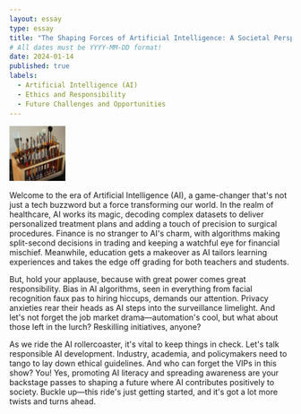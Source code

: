 ```yaml
---
layout: essay
type: essay
title: "The Shaping Forces of Artificial Intelligence: A Societal Perspective"
# All dates must be YYYY-MM-DD format!
date: 2024-01-14
published: true
labels:
  - Artificial Intelligence (AI) 
  - Ethics and Responsibility
  - Future Challenges and Opportunities 
---
```


<img width="100px" class="rounded float-start pe-4" src="../img/igniting/paintbrushes.jpg">

Welcome to the era of Artificial Intelligence (AI), a game-changer that's not just a tech buzzword but a force transforming our world. In the realm of healthcare, AI works its magic, decoding complex datasets to deliver personalized treatment plans and adding a touch of precision to surgical procedures. Finance is no stranger to AI's charm, with algorithms making split-second decisions in trading and keeping a watchful eye for financial mischief. Meanwhile, education gets a makeover as AI tailors learning experiences and takes the edge off grading for both teachers and students.

But, hold your applause, because with great power comes great responsibility. Bias in AI algorithms, seen in everything from facial recognition faux pas to hiring hiccups, demands our attention. Privacy anxieties rear their heads as AI steps into the surveillance limelight. And let's not forget the job market drama—automation's cool, but what about those left in the lurch? Reskilling initiatives, anyone?

As we ride the AI rollercoaster, it's vital to keep things in check. Let's talk responsible AI development. Industry, academia, and policymakers need to tango to lay down ethical guidelines. And who can forget the VIPs in this show? You! Yes, promoting AI literacy and spreading awareness are your backstage passes to shaping a future where AI contributes positively to society. Buckle up—this ride's just getting started, and it's got a lot more twists and turns ahead.
